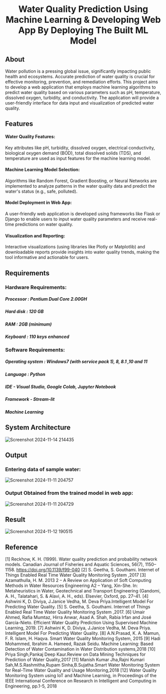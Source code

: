<h1><center>Water Quality Prediction Using Machine Learning & Developing Web App By Deploying The Built ML Model </center></h1>

## About 
Water pollution is a pressing global issue, significantly impacting public health and ecosystems. 
Accurate prediction of water quality is crucial for effective monitoring, prevention, and remediation efforts.
This project aims to develop a web application that employs machine learning algorithms to predict water quality based on various parameters such as pH, temperature, dissolved oxygen, turbidity, and conductivity. 
The application will provide a user-friendly interface for data input and visualization of predicted water quality.

## Features

#### Water Quality Features:
Key attributes like pH, turbidity, dissolved oxygen, electrical conductivity, biological oxygen demand (BOD), total dissolved solids (TDS), and temperature are used as input features for the machine learning model.

#### Machine Learning Model Selection:
Algorithms like Random Forest, Gradient Boosting, or Neural Networks are implemented to analyze patterns in the water quality data and predict the water's status (e.g., safe, polluted).

#### Model Deployment in Web App:
A user-friendly web application is developed using frameworks like Flask or Django to enable users to input water quality parameters and receive real-time predictions on water quality.

#### Visualization and Reporting:
Interactive visualizations (using libraries like Plotly or Matplotlib) and downloadable reports provide insights into water quality trends, making the tool informative and actionable for users.

## Requirements
### Hardware Requirements:
##### Processor	: Pentium Dual Core 2.00GH
##### Hard disk	: 120 GB
##### RAM 		: 2GB (minimum)
##### Keyboard	: 110 keys enhanced

### Software Requirements:
##### Operating system	: Windows7 (with service pack 1), 8, 8.1 ,10 and 11
##### Language		: Python
##### IDE 		- Visual Studio, Google Colab, Jupyter Notebook
##### Framework 	- Stream-lit
##### Machine Learning

## System Architecture
![Screenshot 2024-11-14 214435](https://github.com/user-attachments/assets/43153084-7471-487e-98d8-1093370ee23d)

## Output

### Entering data of sample water:
![Screenshot 2024-11-11 204757](https://github.com/user-attachments/assets/0c25e28a-3f24-48bb-bfce-8169c3c75ad3)
### Output Obtained from the trained model in web app:
![Screenshot 2024-11-11 204729](https://github.com/user-attachments/assets/50a9d259-3070-49c8-b206-c748e7ca0ab0)

## Result
![Screenshot 2024-11-12 190515](https://github.com/user-attachments/assets/6e5a5a84-8578-4463-a588-34ed84d68dac)

## Reference

[1]	Reckhow, K. H. (1999). Water quality prediction and probability network models. Canadian Journal of Fisheries and Aquatic Sciences, 56(7), 1150–1158. https://doi.org/10.1139/f99-040
[2]	S. Geetha, S. Gouthami. Internet of Things Enabled Real Time Water Quality Monitoring System ,2017
[3]	Azamathulla, H. M. 2013 2 – A Review on Application of Soft Computing Methods in Water Resources Engineering A2 – Yang, Xin-She. In: Metaheuristics in Water, Geotechnical and Transport Engineering (Gandomi, A. H., Talatahari, S. & Alavi, A. H., eds). Elsevier, Oxford, pp. 27–41.
[4]	 Ashwini K, D. Diviya, J.Janice Vedha, M. Deva Priya.Intelligent Model For Predicting Water Quality.
[5]	S. Geetha, S. Gouthami. Internet of Things Enabled Real Time Water Quality Monitoring System ,2017. 
[6] Umair Ahmed, Rafia Mumtaz, Hirra Anwar, Asad A. Shah, Rabia Irfan and José García-Nieto. Efficient Water Quality Prediction Using Supervised Machine Learning, 2019. 
[7] Ashwini K, D. Diviya, J.Janice Vedha, M. Deva Priya. Intelligent Model For Predicting Water Quality. 
[8] A.N.Prasad, K. A. Mamun, F. R. Islam, H. Haqva. Smart Water Quality Monitoring System, 2015 
[9] Hadi Mohammed, Ibrahim A. Hameed, Razak Seidu. Machine Learning: Based Detection of Water Contamination in Water Distribution systems,2018
[10] Priya Singh,Pankaj Deep Kaur.Review on Data Mining Techniques for Prediction of Water Quality,2017 
[11] Manish Kumar Jha,Rajni Kumari Sah,M.S.Rashmitha,Rupam Sinha,B.Sujatha.Smart Water Monitoring System for Real-Time Water Quality and Usage Monitoring,2018 
[12] Water Quality Monitoring System using IoT and Machine Learning, in Proceedings of the IEEE International Conference on Research in Intelligent and Computing in Engineering, pp.1-5, 2018
